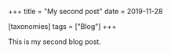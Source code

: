 +++
title = "My second post"
date = 2019-11-28

[taxonomies]
tags = ["Blog"]
+++

This is my second blog post.
